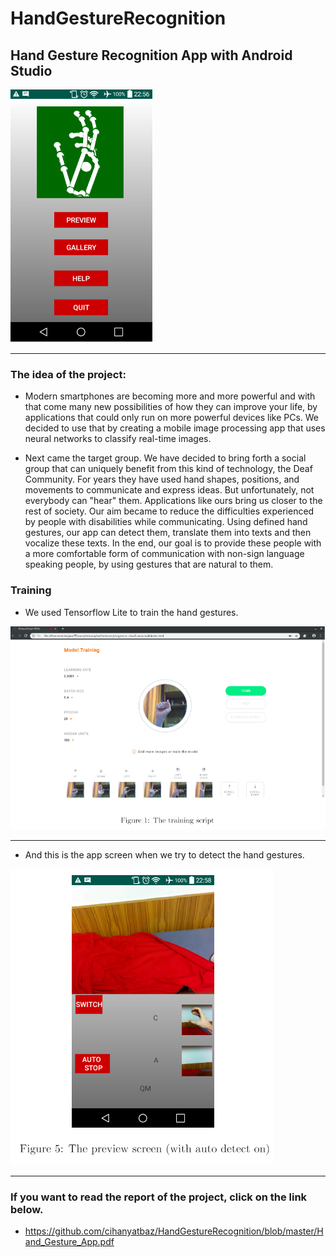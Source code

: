 # HandGestureRecognition

## **Hand Gesture Recognition App with Android Studio**

![Menu Screen](images/menu.PNG?raw=true "Menu Screen")

-----------------------------------------------------------------------------------------------------------------------------------


### **The idea of the project:**

* Modern smartphones are becoming more and more powerful and with that come many new possibilities of how they can improve your life, by applications that could only run on more powerful devices like PCs. We decided to use that by creating a mobile image processing app that uses neural networks to classify real-time images.


* Next came the target group. We have decided to bring forth a social group that can uniquely benefit from this kind of technology, the Deaf Community. For years they have used hand shapes, positions, and movements to communicate and express ideas. But unfortunately, not everybody can "hear" them. Applications like ours bring us closer to the rest of society. Our aim became to reduce the difficulties experienced by people with disabilities while communicating. Using defined hand gestures, our app can detect them, translate them into texts and then vocalize these texts. In the end, our goal is to provide these people with a more comfortable form of communication with non-sign language speaking people, by using gestures that are natural to them.




### **Training**

* We used Tensorflow Lite to train the hand gestures.

![About Us](images/training.PNG?raw=true "Training Screen")

   

-----------------------------------------------------------------------------------------------------------------------------------


   
* And this is the app screen when we try to detect the hand gestures.

![About Us](images/preview_screen.PNG?raw=true "Training Screen")



-----------------------------------------------------------------------------------------------------------------------------------

### **If you want to read the report of the project, click on the link below.**

* https://github.com/cihanyatbaz/HandGestureRecognition/blob/master/Hand_Gesture_App.pdf
